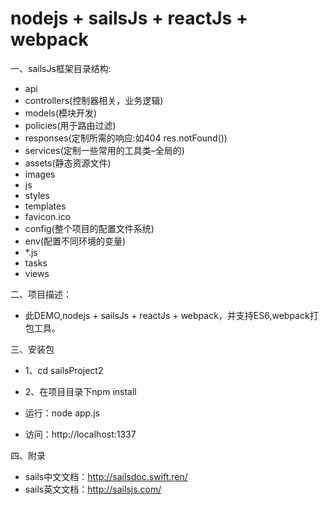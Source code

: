 # nodejs + sailsJs + reactJs + webpack

一、sailsJs框架目录结构:
* api
* controllers(控制器相关，业务逻辑)
* models(模块开发)
* policies(用于路由过滤)
* responses(定制所需的响应:如404 res.notFound())
* services(定制一些常用的工具类–全局的)
* assets(静态资源文件)
* images
* js
* styles
* templates
* favicon.ico
* config(整个项目的配置文件系统)
* env(配置不同环境的变量)
* *.js
* tasks
* views

二、项目描述：
* 此DEMO,nodejs + sailsJs + reactJs + webpack，并支持ES6,webpack打包工具。

三、安装包

* 1、cd sailsProject2
* 2、在项目目录下npm install

* 运行：node app.js
* 访问：http://localhost:1337

四、附录
* sails中文文档：http://sailsdoc.swift.ren/
* sails英文文档：http://sailsjs.com/
